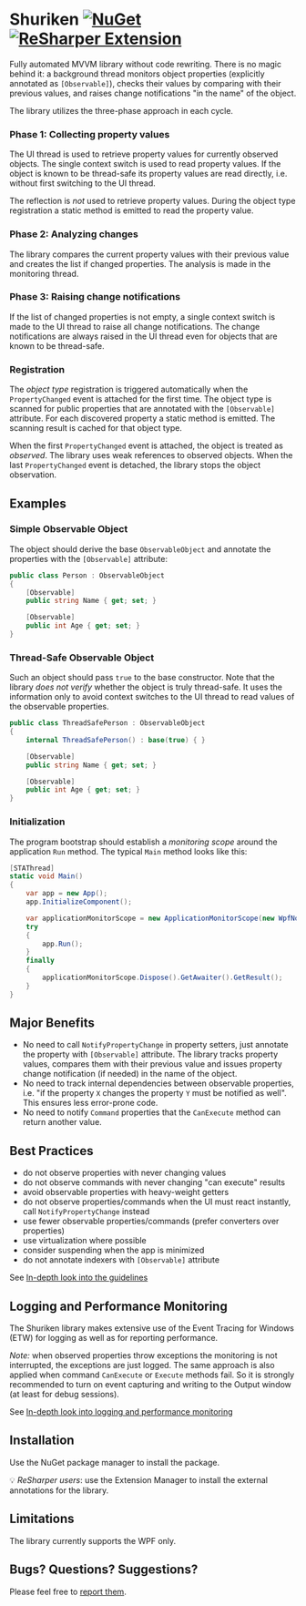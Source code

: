 # Shuriken [![NuGet](https://img.shields.io/nuget/v/Shuriken.svg)](https://www.nuget.org/packages/Shuriken) [![ReSharper Extension](https://img.shields.io/resharper/v/Shuriken.Annotations.svg?label=ReSharper%20Extension)](https://plugins.jetbrains.com/plugin/11800-shuriken-annotations)

Fully automated MVVM library without code rewriting. There is no magic behind it: a background thread monitors object properties (explicitly annotated as `[Observable]`), checks their values by comparing with their previous values, and raises change notifications "in the name" of the object.

The library utilizes the three-phase approach in each cycle.

### Phase 1: Collecting property values

The UI thread is used to retrieve property values for currently observed objects. The single context switch is used to read property values. If the object is known to be thread-safe its property values are read directly, i.e. without first switching to the UI thread.

The reflection is _not_ used to retrieve property values. During the object type registration a static method is emitted to read the property value.

### Phase 2: Analyzing changes

The library compares the current property values with their previous value and creates the list if changed properties. The analysis is made in the monitoring thread.

### Phase 3: Raising change notifications

If the list of changed properties is not empty, a single context switch is made to the UI thread to raise all change notifications. The change notifications are always raised in the UI thread even for objects that are known to be thread-safe.

### Registration

The _object type_ registration is triggered automatically when the `PropertyChanged` event is attached for the first time. The object type is scanned for public properties that are annotated with the `[Observable]` attribute. For each discovered property a static method is emitted. The scanning result is cached for that object type.

When the first `PropertyChanged` event is attached, the object is treated as _observed_. The library uses weak references to observed objects. When the last `PropertyChanged` event is detached, the library stops the object observation.

## Examples

### Simple Observable Object

The object should derive the base `ObservableObject` and annotate the properties with the `[Observable]` attribute:

```csharp
public class Person : ObservableObject
{
    [Observable]
    public string Name { get; set; }

    [Observable]
    public int Age { get; set; }
}
```

### Thread-Safe Observable Object

Such an object should pass `true` to the base constructor. Note that the library _does not verify_ whether the object is truly thread-safe. It uses the information only to avoid context switches to the UI thread to read values of the observable properties.

```csharp
public class ThreadSafePerson : ObservableObject
{
    internal ThreadSafePerson() : base(true) { }

    [Observable]
    public string Name { get; set; }

    [Observable]
    public int Age { get; set; }
}
```

### Initialization

The program bootstrap should establish a _monitoring scope_ around the application `Run` method. The typical `Main` method looks like this:

```csharp
[STAThread]
static void Main()
{
    var app = new App();
    app.InitializeComponent();

    var applicationMonitorScope = new ApplicationMonitorScope(new WpfNotificationContext(app.Dispatcher));
    try
    {
        app.Run();
    }
    finally
    {
        applicationMonitorScope.Dispose().GetAwaiter().GetResult();
    }
}
```

## Major Benefits
- No need to call `NotifyPropertyChange` in property setters, just annotate the property with `[Observable]` attribute. The library tracks property values, compares them with their previous value and issues property change notification (if needed) in the name of the object.
- No need to track internal dependencies between observable properties, i.e. "if the property `X` changes the property `Y` must be notified as well". This ensures less error-prone code.
- No need to notify `Command` properties that the `CanExecute` method can return another value.

## Best Practices
- do not observe properties with never changing values
- do not observe commands with never changing "can execute" results
- avoid observable properties with heavy-weight getters
- do not observe properties/commands when the UI must react instantly, call `NotifyPropertyChange` instead
- use fewer observable properties/commands (prefer converters over properties)
- use virtualization where possible
- consider suspending when the app is minimized
- do not annotate indexers with `[Observable]` attribute

See [In-depth look into the guidelines](Docs/Guidelines.md)

## Logging and Performance Monitoring

The Shuriken library makes extensive use of the Event Tracing for Windows (ETW) for logging as well as for reporting performance.

*Note:* when observed properties throw exceptions the monitoring is not interrupted, the exceptions are just logged. The same approach is also applied when command `CanExecute` or `Execute` methods fail. So it is strongly recommended to turn on event capturing and writing to the Output window (at least for debug sessions).

See [In-depth look into logging and performance monitoring](Docs/Etw.md)

## Installation
Use the NuGet package manager to install the package.

:bulb: *ReSharper users*: use the Extension Manager to install the external annotations for the library.

## Limitations
The library currently supports the WPF only.

## Bugs? Questions? Suggestions?
Please feel free to [report them](https://github.com/michael-damatov/shuriken/issues).
